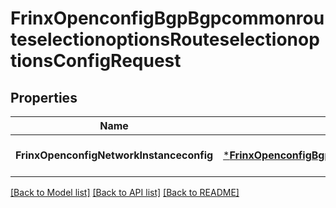# FrinxOpenconfigBgpBgpcommonrouteselectionoptionsRouteselectionoptionsConfigRequest

## Properties
Name | Type | Description | Notes
------------ | ------------- | ------------- | -------------
**FrinxOpenconfigNetworkInstanceconfig** | [***FrinxOpenconfigBgpBgpcommonrouteselectionoptionsRouteselectionoptionsConfig**](frinx.openconfig.bgp.bgpcommonrouteselectionoptions.routeselectionoptions.Config.md) |  | [optional] [default to null]

[[Back to Model list]](../README.md#documentation-for-models) [[Back to API list]](../README.md#documentation-for-api-endpoints) [[Back to README]](../README.md)


